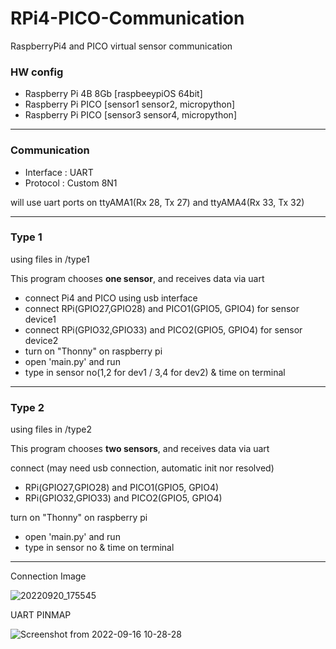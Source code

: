 # RPi4-PICO-Communication
RaspberryPi4 and PICO virtual sensor communication

### HW config
- Raspberry Pi 4B 8Gb [raspbeeypiOS 64bit]
- Raspberry Pi PICO [sensor1 sensor2, micropython]
- Raspberry Pi PICO [sensor3 sensor4, micropython]
---
### Communication
- Interface : UART
- Protocol : Custom 8N1

will use uart ports on ttyAMA1(Rx 28, Tx 27) and ttyAMA4(Rx 33, Tx 32)

---
### Type 1
using files in /type1

This program chooses **one sensor**, and receives data via uart
- connect Pi4 and PICO using usb interface
- connect RPi(GPIO27,GPIO28) and PICO1(GPIO5, GPIO4) for sensor device1
- connect RPi(GPIO32,GPIO33) and PICO2(GPIO5, GPIO4) for sensor device2
- turn on "Thonny" on raspberry pi
- open 'main.py' and run
- type in sensor no(1,2 for dev1 / 3,4 for dev2) & time on terminal

---
### Type 2
using files in /type2

This program chooses **two sensors**, and receives data via uart

connect (may need usb connection, automatic init nor resolved)
- RPi(GPIO27,GPIO28) and PICO1(GPIO5, GPIO4)
- RPi(GPIO32,GPIO33) and PICO2(GPIO5, GPIO4)

turn on "Thonny" on raspberry pi
- open 'main.py' and run
- type in sensor no & time on terminal

---
Connection Image

![20220920_175545](https://user-images.githubusercontent.com/68832065/191214689-bde92233-fc61-4595-91fc-a26a63eef96a.jpg)

UART PINMAP

![Screenshot from 2022-09-16 10-28-28](https://user-images.githubusercontent.com/68832065/190536895-26a9b863-89ed-415a-84b4-b041fe700060.png)

